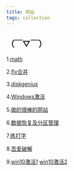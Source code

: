 ```yaml
---
title: 网站
tags: collection
---
```


## （￣▽￣）

1.[math](http://webdemo.myscript.com/#/home)

2.[flv合并](https://csser.top/bilibili/merge.html)

3.[diskgenius](http://www.diskgenius.cn/
)

4.[Windows激活](https://v0v.bid/kms.html)

5.[做的很棒的网站](https://2heng.xin/)

6.[数据恢复及分区管理](https://www.diskgenius.cn/help/)

7.[练打字](https://www.typingclub.com/sportal/program-3/116.play)

8.[吾爱破解](https://www.52pojie.cn/)

9.[win10激活1](https://mogeko.me/2018/015/)
  [win10激活2](https://v0v.bid)

[]()

